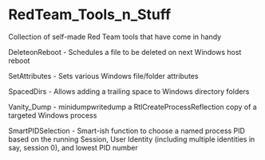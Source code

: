 # RedTeam_Tools_n_Stuff
Collection of self-made Red Team tools that have come in handy  

DeleteonReboot - Schedules a file to be deleted on next Windows host reboot  

SetAttributes - Sets various Windows file/folder attributes  

SpacedDirs - Allows adding a trailing space to Windows directory folders  

Vanity_Dump - minidumpwritedump a RtlCreateProcessReflection copy of a targeted Windows process  

SmartPIDSelection - Smart-ish function to choose a named process PID based on the running Session, User Identity (including multiple identities in say, session 0), and lowest PID number  
